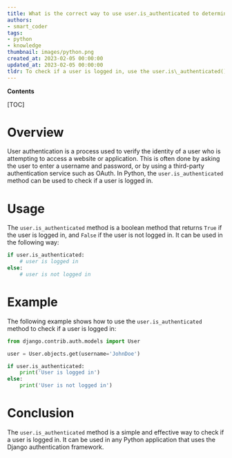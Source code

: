 ```yaml
---
title: What is the correct way to use user.is_authenticated to determine if a user is logged in?
authors:
- smart_coder
tags:
- python
- knowledge
thumbnail: images/python.png
created_at: 2023-02-05 00:00:00
updated_at: 2023-02-05 00:00:00
tldr: To check if a user is logged in, use the user.is\_authenticated() method.
---
```


**Contents**

[TOC]

# Overview

User authentication is a process used to verify the identity of a user who is attempting to access a website or application. This is often done by asking the user to enter a username and password, or by using a third-party authentication service such as OAuth. In Python, the `user.is_authenticated` method can be used to check if a user is logged in.

# Usage

The `user.is_authenticated` method is a boolean method that returns `True` if the user is logged in, and `False` if the user is not logged in. It can be used in the following way:

```python
if user.is_authenticated:
    # user is logged in
else:
    # user is not logged in
```

# Example

The following example shows how to use the `user.is_authenticated` method to check if a user is logged in:

```python
from django.contrib.auth.models import User

user = User.objects.get(username='JohnDoe')

if user.is_authenticated:
    print('User is logged in')
else:
    print('User is not logged in')
```

# Conclusion

The `user.is_authenticated` method is a simple and effective way to check if a user is logged in. It can be used in any Python application that uses the Django authentication framework.
